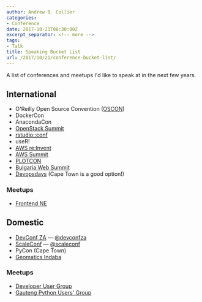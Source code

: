 ```yaml
---
author: Andrew B. Collier
categories:
- Conference
date: 2017-10-21T08:30:00Z
excerpt_separator: <!-- more -->
tags:
- Talk
title: Speaking Bucket List
url: /2017/10/21/conference-bucket-list/
---
```


A list of conferences and meetups I'd like to speak at in the next few years.

<!--more-->

## International

- O'Reilly Open Source Convention ([OSCON](https://conferences.oreilly.com/oscon))
- DockerCon
- AnacondaCon
- [OpenStack Summit](https://www.openstack.org/summit/)
- [rstudio::conf](https://www.rstudio.com/conference/)
- useR!
- [AWS re:Invent](https://reinvent.awsevents.com/)
- [AWS Summit](https://aws.amazon.com/summits/)
- [PLOTCON](https://plotcon.plot.ly/)
- <i class="fa fa-check" style="color: rgb(39, 174, 96);"></i> [Bulgaria Web Summit](https://bulgariawebsummit.com/)
- [Devopsdays](https://www.devopsdays.org/) (Cape Town is a good option!)

### Meetups

- [Frontend NE](https://frontendne.co.uk/)

## Domestic

- [DevConf ZA](https://www.devconf.co.za/) &#8212; [@devconfza](https://twitter.com/devconfza)
- [ScaleConf](http://scaleconf.org/) &#8212; [@scaleconf](https://twitter.com/scaleconf)
- <i class="fa fa-check" style="color: rgb(39, 174, 96);"></i> PyCon (Cape Town)
- [Geomatics Indaba](https://geomatics.org.za/)

### Meetups

- [Developer User Group](https://www.meetup.com/DeveloperUG/)
- [Gauteng Python Users' Group](https://www.meetup.com/Gauteng-Python-Users-Group/) <!-- Have emails from Angelique Gravina <angeliquegravina@gmail.com> about this! -->
